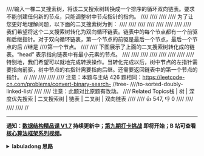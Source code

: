 ////输入一棵二叉搜索树，将该二叉搜索树转换成一个排序的循环双向链表。要求不能创建任何新的节点，只能调整树中节点指针的指向。 
////
//// 
////
//// 为了让您更好地理解问题，以下面的二叉搜索树为例： 
////
//// 
////
//// 
////
//// 
////
//// 我们希望将这个二叉搜索树转化为双向循环链表。链表中的每个节点都有一个前驱和后继指针。对于双向循环链表，第一个节点的前驱是最后一个节点，最后一个节点的后
//继是
////第一个节点。 
////
//// 下图展示了上面的二叉搜索树转化成的链表。“head” 表示指向链表中有最小元素的节点。 
////
//// 
////
//// 
////
//// 
////
//// 特别地，我们希望可以就地完成转换操作。当转化完成以后，树中节点的左指针需要指向前驱，树中节点的右指针需要指向后继。还需要返回链表中的第一个节点的指针。
// 
////
//// 
////
//// 注意：本题与主站 426 题相同：https://leetcode-cn.com/problems/convert-binary-search-
//tree-
////to-sorted-doubly-linked-list/ 
////
//// 注意：此题对比原题有改动。 
//// Related Topics栈 | 树 | 深度优先搜索 | 二叉搜索树 | 链表 | 二叉树 | 双向链表 
////
//// 👍 547, 👎 0 
////
////
////
////
//


<div id="labuladong"><hr>

**通知：[数据结构精品课 V1.7](https://aep.h5.xeknow.com/s/1XJHEO) 持续更新中；[第九期打卡挑战](https://aep.h5.xeknow.com/s/3SlWbp) 即将开始；B 站可查看 [核心算法框架系列视频](https://space.bilibili.com/14089380/channel/series)。**

<details><summary><strong>labuladong 思路</strong></summary>

## 基本思路

这道题和 [426. 将二叉搜索树转化为排序的双向链表](/problems/convert-binary-search-tree-to-sorted-doubly-linked-list) 相同。

前文 [手把手刷二叉树总结篇](https://labuladong.github.io/article/fname.html?fname=二叉树总结) 说过二叉树的递归分为「遍历」和「分解问题」两种思维模式，这道题需要用到「分解问题」的思维。

想把整棵 BST 变成环形链表，可以先把左右子树变成环形链表，然后把 `root.val` 接在中间，这样就形成了整棵 BST 的环形链表。

不过合并环形链表的过程中，需要注意空指针的处理，具体见代码。

**标签：[二叉树](https://mp.weixin.qq.com/mp/appmsgalbum?__biz=MzAxODQxMDM0Mw==&action=getalbum&album_id=2121994699837177859)**

## 解法代码

```java
class Solution {
    // 定义：输入一棵 BST，返回该 BST 改造成的环形链表的头结点
    public Node treeToDoublyList(Node root) {
        if (root == null) {
            return null;
        }
        // 先把左右子树都变成环形链表
        Node leftHead = treeToDoublyList(root.left);
        Node rightHead = treeToDoublyList(root.right);
        Node leftTail, rightTail;

        // 根节点接到左右两个环形链表中间
        if (leftHead != null) {
            leftTail = leftHead.left;
            root.left = leftTail;
            leftTail.right = root;
        } else {
            leftTail = leftHead = root;
        }
        if (rightHead != null) {
            rightTail = rightHead.left;
            root.right = rightHead;
            rightHead.left = root;
        } else {
            rightTail = rightHead = root;
        }

        // 两个环形链表头尾相接形成大的环形链表
        leftHead.left = rightTail;
        rightTail.right = leftHead;

        return leftHead;
    }
}
```

**类似题目**：
  - [剑指 Offer 36. 二叉搜索树与双向链表 🟠](/problems/er-cha-sou-suo-shu-yu-shuang-xiang-lian-biao-lcof)

</details>
</div>

